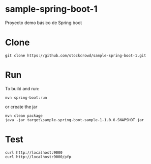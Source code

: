 # sample-spring-boot-1

Proyecto demo básico de Spring boot

# Clone

```
git clone https://github.com/stockcrowd/sample-spring-boot-1.git
```

# Run

To build and run:

    mvn spring-boot:run

or create the jar

    mvn clean package
    java -jar target\sample-spring-boot-sample-1-1.0.0-SNAPSHOT.jar
    
# Test

    curl http://localhost:9000
    curl http://localhost:9000/pfp
